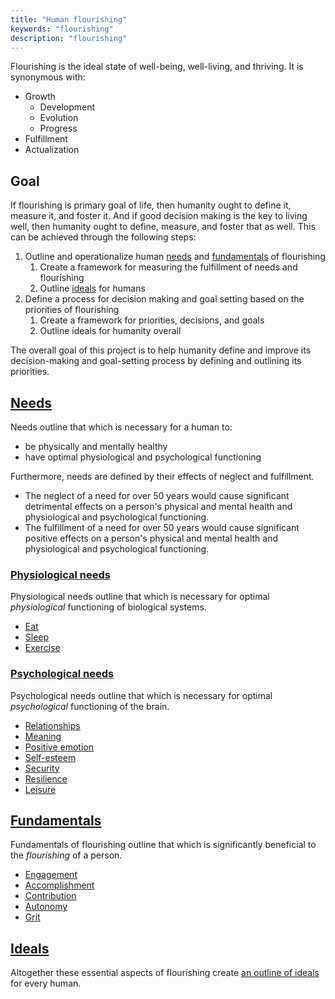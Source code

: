 ```yaml
---
title: "Human flourishing"
keywords: "flourishing"
description: "flourishing"
---
```


Flourishing is the ideal state of well-being, well-living, and thriving. It is synonymous with:

- Growth
  - Development
  - Evolution
  - Progress
- Fulfillment
- Actualization

## Goal

If flourishing is primary goal of life, then humanity ought to define it, measure it, and foster it. And if good decision making is the key to living well, then humanity ought to define, measure, and foster that as well. This can be achieved through the following steps:

1. Outline and operationalize human [needs](/needs/) and [fundamentals](/fundamentals/) of flourishing
   1. Create a framework for measuring the fulfillment of needs and flourishing
   1. Outline [ideals](/ideals/) for humans
1. Define a process for decision making and goal setting based on the priorities of flourishing
   1. Create a framework for priorities, decisions, and goals
   1. Outline ideals for humanity overall

The overall goal of this project is to help humanity define and improve its decision-making and goal-setting process by defining and outlining its priorities.

## [Needs](/needs/)

Needs outline that which is necessary for a human to:

- be physically and mentally healthy
- have optimal physiological and psychological functioning

Furthermore, needs are defined by their effects of neglect and fulfillment.

- The neglect of a need for over 50 years would cause significant detrimental effects on a person's physical and mental health and physiological and psychological functioning.
- The fulfillment of a need for over 50 years would cause significant positive effects on a person's physical and mental health and physiological and psychological functioning.

### [Physiological needs](/needs/physiological/)

Physiological needs outline that which is necessary for optimal _physiological_ functioning of biological systems.

- [Eat](/needs/physiological/eat/)
- [Sleep](/needs/physiological/sleep/)
- [Exercise](/needs/physiological/exercise/)

### [Psychological needs](/needs/psychological/)

Psychological needs outline that which is necessary for optimal _psychological_ functioning of the brain.

- [Relationships](/needs/psychological/relationships/)
- [Meaning](/needs/psychological/meaning/)
- [Positive emotion](/needs/psychological/emotion/)
- [Self-esteem](/needs/psychological/self-esteem/)
- [Security](/needs/psychological/security/)
- [Resilience](/needs/psychological/resilience/)
- [Leisure](/needs/psychological/leisure/)

## [Fundamentals](/fundamentals/)

Fundamentals of flourishing outline that which is significantly beneficial to the _flourishing_ of a person.

- [Engagement](/fundamentals/engagement/)
- [Accomplishment](/fundamentals/accomplishment/)
- [Contribution](/fundamentals/contribution/)
- [Autonomy](/fundamentals/autonomy/)
- [Grit](/fundamentals/grit/)

## [Ideals](/ideals/)

Altogether these essential aspects of flourishing create [an outline of ideals](/ideals/) for every human.

